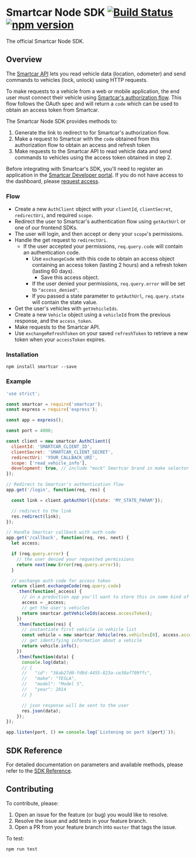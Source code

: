 # Smartcar Node SDK [![Build Status][ci-image]][ci-url] [![npm version][npm-image]][npm-url]

The official Smartcar Node SDK.

## Overview
The [Smartcar API](https://smartcar.com/docs) lets you read vehicle data
(location, odometer) and send commands to vehicles (lock, unlock) using HTTP requests.

To make requests to a vehicle from a web or mobile application, the end user
must connect their vehicle using
[Smartcar's authorization flow](https://smartcar.com/docs#authentication).
This flow follows the OAuth spec and will return a `code` which can be used to
obtain an access token from Smartcar.

The Smartcar Node SDK provides methods to:
1. Generate the link to redirect to for Smartcar's authorization flow.
2. Make a request to Smartcar with the `code` obtained from this authorization
flow to obtain an access and refresh token
3. Make requests to the Smartcar API to read vehicle data and send commands to
vehicles using the access token obtained in step 2.

Before integrating with Smartcar's SDK, you'll need to register an application
in the [Smartcar Developer portal](https://developer.smartcar.com). If you do
not have access to the dashboard, please
[request access](https://smartcar.com/subscribe).

### Flow
* Create a new `AuthClient` object with your `clientId`, `clientSecret`,
`redirectUri`, and required `scope`.
* Redirect the user to Smartcar's authentication flow using `getAuthUrl` or one
of our frontend SDKs.
* The user will login, and then accept or deny your `scope`'s permissions.
* Handle the get request to `redirectUri`.
  * If the user accepted your permissions, `req.query.code` will contain an
    authentication code.
    * Use `exchangeCode` with this code to obtain an access object
    containing an access token (lasting 2 hours) and a refresh token
    (lasting 60 days).
      * Save this access object.
    * If the user denied your permissions, `req.query.error` will be set
    to `"access_denied"`.
    * If you passed a state parameter to `getAuthUrl`, `req.query.state` will
    contain the state value.
* Get the user's vehicles with `getVehicleIds`.
* Create a new `Vehicle` object using a `vehicleId` from the previous response,
and the `access_token`.
* Make requests to the Smartcar API.
* Use `exchangeRefreshToken` on your saved `refreshToken` to retrieve a new token
when your `accessToken` expires.

### Installation
```shell
npm install smartcar --save
```

### Example
```javascript
'use strict';

const smartcar = require('smartcar');
const express = require('express');

const app = express();

const port = 4000;

const client = new smartcar.AuthClient({
  clientId: 'SMARTCAR_CLIENT_ID',
  clientSecret: 'SMARTCAR_CLIENT_SECRET',
  redirectUri: 'YOUR_CALLBACK_URI',
  scope: ['read_vehicle_info'],
  development: true, // include "mock" Smartcar brand in make selector for testing
});

// Redirect to Smartcar's authentication flow
app.get('/login', function(req, res) {

  const link = client.getAuthUrl({state: 'MY_STATE_PARAM'});

  // redirect to the link
  res.redirect(link);
});

// Handle Smartcar callback with auth code
app.get('/callback', function(req, res, next) {
  let access;

  if (req.query.error) {
    // the user denied your requested permissions
    return next(new Error(req.query.error));
  }

  // exchange auth code for access token
  return client.exchangeCode(req.query.code)
    .then(function(_access) {
      // in a production app you'll want to store this in some kind of persistent storage
      access = _access;
      // get the user's vehicles
      return smartcar.getVehicleIds(access.accessToken);
    })
    .then(function(res) {
      // instantiate first vehicle in vehicle list
      const vehicle = new smartcar.Vehicle(res.vehicles[0], access.accessToken);
      // get identifying information about a vehicle
      return vehicle.info();
    })
    .then(function(data) {
      console.log(data);
      // {
      //   "id": "36ab27d0-fd9d-4455-823a-ce30af709ffc",
      //   "make": "TESLA",
      //   "model": "Model S",
      //   "year": 2014
      // }

      // json response will be sent to the user
      res.json(data);
    });
});

app.listen(port, () => console.log(`Listening on port ${port}`));
```

## SDK Reference

For detailed documentation on parameters and available methods, please refer to
the [SDK Reference](doc/readme.md).

## Contributing
To contribute, please:
1. Open an issue for the feature (or bug) you would like to resolve.
2. Resolve the issue and add tests in your feature branch.
3. Open a PR from your feature branch into `master` that tags the issue.  

To test:
```shell
npm run test
```

[ci-url]: https://travis-ci.com/smartcar/node-sdk
[ci-image]: https://travis-ci.com/smartcar/node-sdk.svg?token=jMbuVtXPGeJMPdsn7RQ5&branch=master
[npm-url]: https://badge.fury.io/js/smartcar
[npm-image]: https://badge.fury.io/js/smartcar.svg

